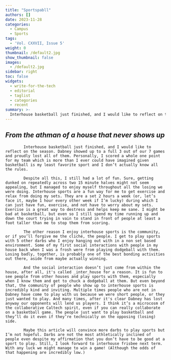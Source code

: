 ```yaml
---
title: "Sportspabll"
authors: []
date: 2023-11-28
categories:
  - Campus
  - Sports
tags:
  - 'Vol. CXXVII, Issue 5'
weight: 0
thumbnail: /default2.jpg
show_thumbnail: false
images:
  - /default2.jpg
sidebar: right
toc: false
widgets:
  - write-for-the-tech
  - editorial
  - taglist
  - categories
  - recent
summary: >-
  Interhouse basketball just finished, and I would like to reflect on the season. Dabney showed up to a full 3 out of our 7 games and proudly lost all of them. Personally, I scored a whole one point for my team which is more than I ever could have imagined given basketball is my least favorite sport and I don’t actually know all the rules.
---
```

## _From the athman of a house that never shows up_

 

        	Interhouse basketball just finished, and I would like to reflect on the season. Dabney showed up to a full 3 out of our 7 games and proudly lost all of them. Personally, I scored a whole one point for my team which is more than I ever could have imagined given basketball is my least favorite sport and I don’t actually know all the rules.

        	Despite all this, I still had a lot of fun. Sure, getting dunked on repeatedly across two 15 minute halves might not seem appealing, but I managed to enjoy myself throughout all the losing we were doing. Interhouse sports are a fun way for me to get exercise and relax from doing my sets. They are a set 2 hours a week (or, let’s face it, maybe 1 hour every other week if I’m lucky) during which I can just have fun, exercise, and not have to worry about my sets. Exercise is a great way to destress and helps keep me sane. I might be bad at basketball, but even so I still spend my time running up and down the court trying in vain to stand in front of people at least a foot taller than me to stop them from scoring.

        	The other reason I enjoy interhouse sports is the community, or if you’ll forgive me the cliché, the people. I get to play sports with 5 other darbs who I enjoy hanging out with in a non set based environment. Some of my first social interactions with people in my house back when I was a frosh were from playing dodgeball with them. Losing badly, together, is probably one of the best bonding activities out there, aside from maybe actually winning.

        	And the social interaction doesn’t just come from within the house, after all, it's called _inter_house for a reason. It is fun to see people from other houses and play sports with them, especially when I know them and get to chuck a dodgeball at them. But even beyond that, the community of people who show up to interhouse sports is incredibly kind and inviting. Multiple times people who are not in Dabney have come to play with us because we were short people, or they just wanted to play. And many times, after it's clear Dabney has lost anyway our opponents will lend us players. I think it’s a microcosm of the collaborative Caltech spirit, even if you can really collaborate on a basketball game. The people just want to play basketball and they’ll do it even if they’re technically on the opposing (losing) side.

        	Maybe this article will convince more darbs to play sports but I’m not hopeful. Darbs are not the most athletically inclined of people even despite my affirmation that you don’t have to be good at a sport to play. Still, I look forward to interhouse frisbee next term. With any luck we might manage to win a game! (Although the odds of that happening are incredibly low.)
